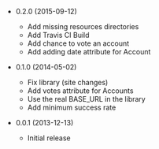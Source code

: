* 0.2.0 (2015-09-12)

    * Add missing resources directories
    * Add Travis CI Build
    * Add chance to vote an account
    * Add adding date attribute for Account


* 0.1.0 (2014-05-02)

    * Fix library (site changes)
    * Add votes attribute for Accounts
    * Use the real BASE_URL in the library
    * Add minimum success rate


* 0.0.1 (2013-12-13)

    * Initial release

